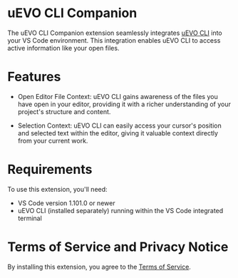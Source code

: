 # uEVO CLI Companion

The uEVO CLI Companion extension seamlessly integrates [uEVO CLI](https://github.com/AstreoX/uevo-cli) into your VS Code environment. This integration enables uEVO CLI to access active information like your open files.

# Features

- Open Editor File Context: uEVO CLI gains awareness of the files you have open in your editor, providing it with a richer understanding of your project's structure and content.

- Selection Context: uEVO CLI can easily access your cursor's position and selected text within the editor, giving it valuable context directly from your current work.

# Requirements

To use this extension, you'll need:

- VS Code version 1.101.0 or newer
- uEVO CLI (installed separately) running within the VS Code integrated terminal

# Terms of Service and Privacy Notice

By installing this extension, you agree to the [Terms of Service](https://github.com/google-gemini/gemini-cli/blob/main/docs/tos-privacy.md).
